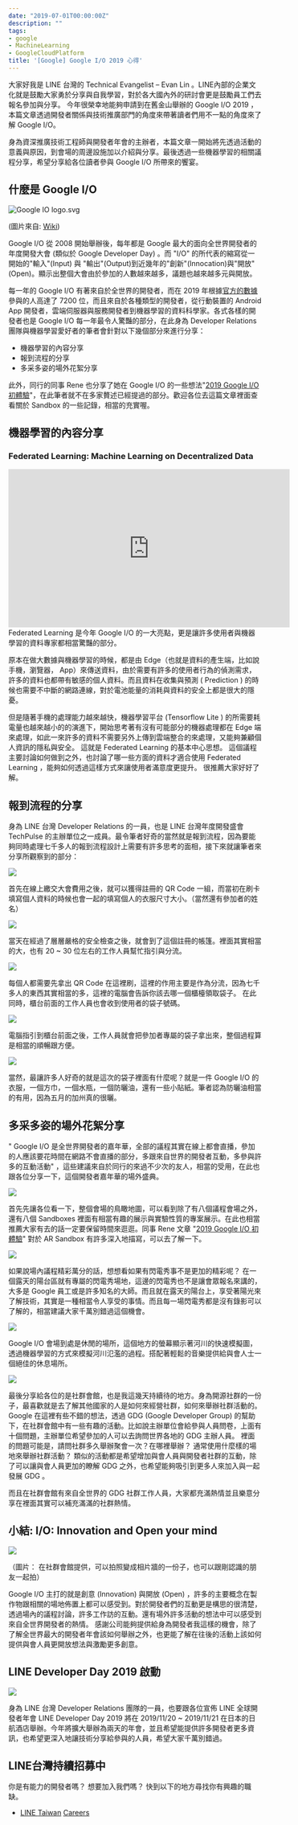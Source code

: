 ```yaml
---
date: "2019-07-01T00:00:00Z"
description: ""
tags:
- google
- MachineLearning
- GoogleCloudPlatform
title: '[Google] Google I/O 2019 心得'
---
```


大家好我是 LINE 台灣的 Technical Evangelist – Evan Lin 。LINE內部的企業文化就是鼓勵大家勇於分享與自我學習，對於各大國內外的研討會更是鼓勵員工們去報名參加與分享。 今年很榮幸地能夠申請到在舊金山舉辦的 Google I/O 2019 ，本篇文章透過開發者關係與技術推廣部門的角度來帶著讀者們用不一點的角度來了解 Google I/O。

身為資深推廣技術工程師與開發者年會的主辦者，本篇文章一開始將先透過活動的意義與原因，到會場的周邊設施加以介紹與分享。最後透過一些機器學習的相關議程分享，希望分享給各位讀者參與 Google I/O 所帶來的饗宴。

## 什麼是 Google I/O

![Google IO logo.svg](https://upload.wikimedia.org/wikipedia/commons/thumb/2/2f/Google_IO_logo.svg/180px-Google_IO_logo.svg.png)

(圖片來自: [Wiki](https://en.wikipedia.org/wiki/Google_I/O))

Google I/O 從 2008 開始舉辦後，每年都是 Google 最大的面向全世界開發者的年度開發大會 (類似於 Google Developer Day) 。而 "I/O" 的所代表的縮寫從一開始的"輸入"(Input) 與 "輸出"(Output)到近幾年的"創新"(Innocation)與"開放"(Open)。顯示出整個大會由於參加的人數越來越多，議題也越來越多元與開放。

每一年的 Google I/O 有著來自於全世界的開發者，而在 2019 年根據[官方的數據](https://android-developers.googleblog.com/2019/05/google-io-2019-empowering-developers-to-build-experiences-on-Android-Play.html)參與的人高達了 7200 位，而且來自於各種類型的開發者，從行動裝置的 Android App 開發者，雲端伺服器與服務開發者到機器學習的資料科學家。各式各樣的開發者也是 Google I/O 每一年最令人驚豔的部分，在此身為 Developer Relations 團隊與機器學習愛好者的筆者會針對以下幾個部分來進行分享：

- 機器學習的內容分享
- 報到流程的分享
- 多采多姿的場外花絮分享

此外，同行的同事 Rene 也分享了她在 Google I/O 的一些想法"[2019 Google I/O 初體驗](https://engineering.linecorp.com/zh-hant/blog/google-io-2019/)"，在此筆者就不在多家贅述已經提過的部分。歡迎各位去這篇文章裡面查看關於 Sandbox 的一些記錄，相當的充實喔。



## 機器學習的內容分享

### Federated Learning: Machine Learning on Decentralized Data

<iframe width="560" height="315" src="https://www.youtube.com/embed/89BGjQYA0uE" frameborder="0" allow="accelerometer; autoplay; encrypted-media; gyroscope; picture-in-picture" allowfullscreen></iframe>
Federated Learning 是今年 Google I/O 的一大亮點，更是讓許多使用者與機器學習的資料專家都相當驚豔的部分。

原本在做大數據與機器學習的時候，都是由 Edge（也就是資料的產生端，比如說手機，瀏覽器， App）來傳送資料，由於需要有許多的使用者行為的偵測需求，許多的資料也都帶有敏感的個人資料。而且資料在收集與預測 ( Prediction ) 的時候也需要不中斷的網路連線，對於電池能量的消耗與資料的安全上都是很大的隱憂。

但是隨著手機的處理能力越來越快，機器學習平台 (Tensorflow Lite ) 的所需要耗電量也越來越小的的演進下，開始思考著有沒有可能部分的機器處理都在 Edge 端來處理，如此一來許多的資料不需要另外上傳到雲端整合的來處理，又能夠兼顧個人資訊的隱私與安全。 這就是 Federated Learning 的基本中心思想。  這個議程主要討論如何做到之外，也討論了哪一些方面的資料才適合使用 Federated Learning ，能夠如何透過這樣方式來讓使用者滿意度更提升。 很推薦大家好好了解。



## 報到流程的分享

身為 LINE 台灣 Developer Relations 的一員，也是 LINE 台灣年度開發盛會 TechPulse 的主辦單位之一成員。最令筆者好奇的當然就是報到流程，因為要能夠同時處理七千多人的報到流程設計上需要有許多思考的面相，接下來就讓筆者來分享所觀察到的部分：

![](../images/2019/io-1.png)



首先在線上繳交大會費用之後，就可以獲得註冊的 QR Code  一組，而當初在刷卡填寫個人資料的時候也會一起的填寫個人的衣服尺寸大小。（當然還有參加者的姓名）

![](../images/2019/io-2.png)

當天在經過了層層嚴格的安全檢查之後，就會到了這個註冊的帳篷。裡面其實相當的大，也有 20 ~ 30 位左右的工作人員幫忙指引與分流。

![](../images/2019/io-3.png)

每個人都需要先拿出 QR Code 在這裡刷，這裡的作用主要是作為分流，因為七千多人的東西其實相當的多，這裡的電腦會告訴你該去哪一個櫃檯領取袋子。 在此同時，櫃台前面的工作人員也會收到使用者的袋子號碼。



![](../images/2019/io-4.png)

電腦指引到櫃台前面之後，工作人員就會把參加者專屬的袋子拿出來，整個過程算是相當的順暢跟方便。



![](../images/2019/io-5.png)

當然，最讓許多人好奇的就是這次的袋子裡面有什麼呢？就是一件 Google I/O 的衣服，一個方巾，一個水瓶，一個防曬油，還有一些小貼紙。筆者認為防曬油相當的有用，因為五月的加州真的很曬。



## 多采多姿的場外花絮分享

" Google I/O 是全世界開發者的嘉年華，全部的議程其實在線上都會直播，參加的人應該要花時間在網路不會直播的部分，多跟來自世界的開發者互動，多參與許多的互動活動" ，這些建議來自於同行的來過不少次的友人，相當的受用，在此也跟各位分享一下，這個開發者嘉年華的場外盛典。

![](../images/2019/io-6.png)

首先先讓各位看一下，整個會場的鳥瞰地圖，可以看到除了有八個議程會場之外，還有八個 Sandboxes 裡面有相當有趣的展示與實驗性質的專案展示。在此也相當推薦大家有去的話一定要保留時間來逛逛。同事 Rene 文章 "[2019 Google I/O 初體驗](https://engineering.linecorp.com/zh-hant/blog/google-io-2019/)" 對於 AR Sandbox 有許多深入地描寫，可以去了解一下。



![](../images/2019/io-7.png)

如果說場內議程精彩萬分的話，想想看如果有閃電秀事不是更加的精彩呢？ 在一個露天的陽台區就有專屬的閃電秀場地，這邊的閃電秀也不是讓會眾報名來講的，大多是 Google 員工或是許多知名的大師。而且就在露天的陽台上，享受著陽光來了解技術，其實是一種相當令人享受的事情。而且每一場閃電秀都是沒有錄影可以了解的，相當建議大家千萬別錯過這個機會。



![](../images/2019/io-8-2.png)

Google I/O 會場到處是休閒的場所，這個地方的螢幕顯示著河川的快速模擬圖，透過機器學習的方式來模擬河川氾濫的過程。搭配著輕鬆的音樂提供給與會人士一個絕佳的休息場所。



![](../images/2019/io-9.png)

最後分享給各位的是社群會館，也是我這幾天持續待的地方。身為開源社群的一份子，最喜歡就是去了解其他國家的人是如何來經營社群，如何來舉辦社群活動的。 Google 在這裡有些不錯的想法，透過 GDG (Google Developer Group) 的幫助下，在社群會館中有一些有趣的活動。比如說主辦單位會給參與人員問卷，上面有十個問題，主辦單位希望參加的人可以去詢問世界各地的 GDG 主辦人員。 裡面的問題可能是，請問社群多久舉辦聚會一次？在哪裡舉辦？ 通常使用什麼樣的場地來舉辦社群活動？ 類似的活動都是希望增加與會人員與開發者社群的互動，除了可以讓與會人員更加的瞭解 GDG 之外，也希望能夠吸引到更多人來加入與一起發展 GDG 。

而且在社群會館有來自全世界的 GDG 社群工作人員，大家都充滿熱情並且樂意分享在裡面其實可以補充滿滿的社群熱情。



## 小結:  I/O: Innovation and Open your mind

![](../images/2019/io-10.png)

（圖片： 在社群會館提供，可以拍照變成相片牆的一份子，也可以跟剛認識的朋友一起拍）

Google I/O 主打的就是創意 (Innovation) 與開放 (Open) ，許多的主要概念在製作物跟相關的場地佈置上都可以感受到。對於開發者們的互動更是構思的很清楚，透過場內的議程討論，許多工作訪的互動。還有場外許多活動的想法中可以感受到來自全世界開發者的熱情。 感謝公司能夠提供給身為開發者我這樣的機會，除了了解全世界最大的開發者年會該如何舉辦之外，也更能了解在往後的活動上該如何提供與會人員更開放想法與激勵更多創意。



## LINE Developer Day 2019 啟動

![](https://static.line-scdn.net/devday2019/edge/resources/ogp/ogp.png)

身為 LINE 台灣 Developer Relations 團隊的一員，也要跟各位宣佈 LINE 全球開發者年會 LINE Developer Day 2019 將在 2019/11/20 ~ 2019/11/21 在日本的日航酒店舉辦。今年將擴大舉辦為兩天的年會，並且希望能提供許多開發者更多資訊，也希望更深入地讓技術分享給參與的人員，希望大家千萬別錯過。 




## LINE台灣持續招募中

你是有能力的開發者嗎？ 想要加入我們嗎？ 快到以下的地方尋找你有興趣的職缺。

- [LINE ](https://career.linecorp.com/linecorp/career/list?classId=228&locationCd=TW)[Taiwan](https://career.linecorp.com/linecorp/career/list?classId=228&locationCd=TW) [Careers](https://career.linecorp.com/linecorp/career/list?classId=228&locationCd=TW)